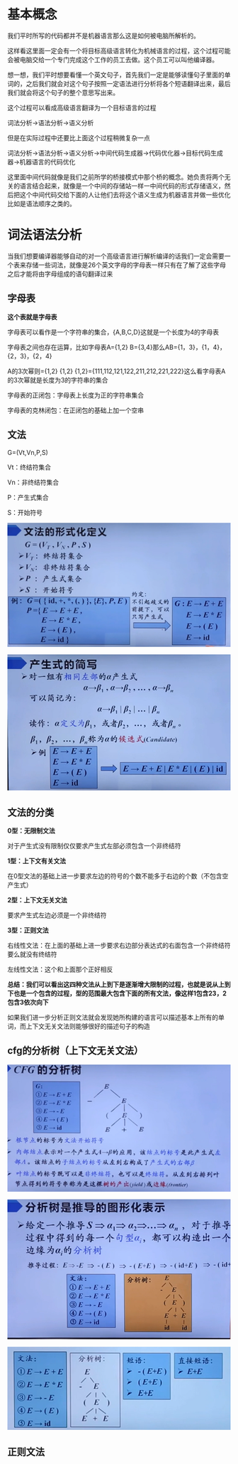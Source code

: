 # 基本概念

我们平时所写的代码都并不是机器语言那么这是如何被电脑所解析的。

这样看这里面一定会有一个将目标高级语言转化为机械语言的过程，这个过程可能会被电脑交给一个专门完成这个工作的员工去做。这个员工可以叫他编译器。

想一想，我们平时想要看懂一个英文句子，首先我们一定是能够读懂句子里面的单词的，之后我们就会对这个句子按照一定语法进行分析将各个短语翻译出来，最后我们就会将这个句子的整个意思写出来。

这个过程可以看成高级语言翻译为一个目标语言的过程

词法分析->语法分析->语义分析

但是在实际过程中还要比上面这个过程稍微复杂一点

词法分析->语法分析->语义分析->中间代码生成器->代码优化器->目标代码生成器->机器语言的代码优化

这里面中间代码就像是我们之前所学的桥接模式中那个桥的概念。她负责将两个无关的语言结合起来，就像是一个中间的存储站一样一中间代码的形式存储语义，然后把这个中间代码交给下面的人让他们去将这个语义生成为机器语言并做一些优化比如是语法顺序之类的。





# 词法语法分析

当我们想要编译器能够自动的对一个高级语言进行解析编译的话我们一定会需要一个表来存储一些词法，就像是26个英文字母的字母表一样只有在了解了这些字母之后才能将由字母组成的语句翻译过来

## 字母表

**这个表就是字母表**

字母表可以看作是一个字符串的集合，{A,B,C,D}这就是一个长度为4的字母表

字母表之间也存在运算，比如字母表A={1,2} B={3,4}那么AB={1，3}，{1，4}，{2，3}，{2，4}

A的3次幂则={1,2} {1,2} {1,2}={111,112,121,122,211,212,221,222}这么看字母表A的3次幂就是长度为3的字符串的集合

字母表的正闭包：字母表上长度为正的字符串集合

字母表的克林闭包：在正闭包的基础上加一个空串

## 文法

G=(Vt,Vn,P,S)

Vt：终结符集合

Vn：非终结符集合

P：产生式集合

S：开始符号

![](images\文法表达式.PNG)

![](images\产生式简写.PNG)

## 文法的分类

**0型：无限制文法**

对于产生式没有限制仅仅要求产生式左部必须包含一个非终结符

**1型：上下文有关文法**

在0型文法的基础上进一步要求左边的符号的个数不能多于右边的个数（不包含空产生式）

**2型：上下文无关文法**

要求产生式左边必须是一个非终结符

**3型：正则文法**

右线性文法：在上面的基础上进一步要求右边部分表达式的右面包含一个非终结符要么就没有终结符

左线性文法：这个和上面那个正好相反

**总结：我们可以看出这四种文法从上到下是逐渐增大限制的过程，也就是说从上到下也是一个包含的过程，型的范围最大包含下面的所有文法，像这样1包含23，2包含3依次向下**

如果我们进一步分析正则文法就会发现她所构建的语言可以描述基本上所有的单词，而上下文无关文法则能够很好的描述句子的构造

## cfg的分析树（上下文无关文法）

![](images\CFG分析树.PNG)

![](images\CFG分析过程.PNG)

![](images\CFG短语概念.PNG)



## 正则文法

